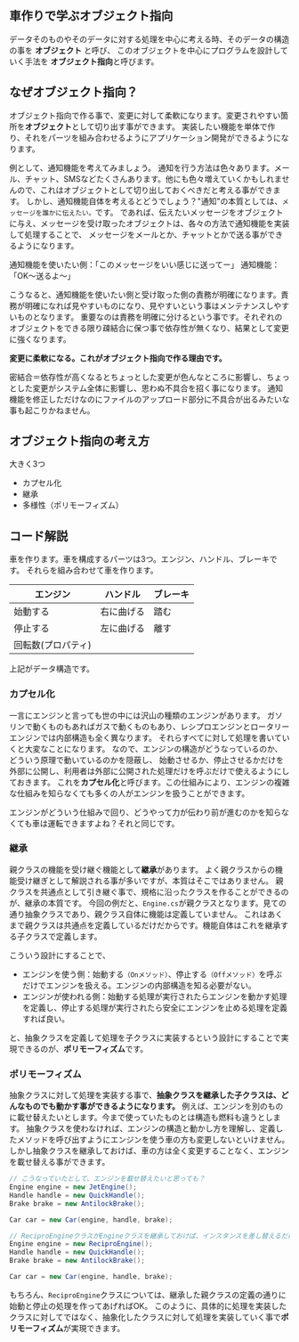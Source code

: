 ﻿## 車作りで学ぶオブジェクト指向

データそのものやそのデータに対する処理を中心に考える時、そのデータの構造の事を **オブジェクト** と呼び、
このオブジェクトを中心にプログラムを設計していく手法を **オブジェクト指向**と呼びます。

## なぜオブジェクト指向？
オブジェクト指向で作る事で、変更に対して柔軟になります。変更されやすい箇所を**オブジェクト**として切り出す事ができます。
実装したい機能を単体で作り、それをパーツを組み合わせるようにアプリケーション開発ができるようになります。

例として、通知機能を考えてみましょう。
通知を行う方法は色々あります。メール、チャット、SMSなどたくさんあります。他にも色々増えていくかもしれませんので、これはオブジェクトとして切り出しておくべきだと考える事ができます。
しかし、通知機能自体を考えるとどうでしょう？"通知"の本質としては、`メッセージを誰かに伝えたい。`です。
であれば、伝えたいメッセージをオブジェクトに与え、メッセージを受け取ったオブジェクトは、各々の方法で通知機能を実装して処理することで、
メッセージをメールとか、チャットとかで送る事ができるようになります。

通知機能を使いたい側：「このメッセージをいい感じに送ってー」
通知機能：「OK～送るよ～」

こうなると、通知機能を使いたい側と受け取った側の責務が明確になります。責務が明確になれば見やすいものになり、見やすいという事はメンテナンスしやすいものとなります。
重要なのは責務を明確に分けるという事です。それぞれのオブジェクトをできる限り疎結合に保つ事で依存性が無くなり、結果として変更に強くなります。

**変更に柔軟になる。これがオブジェクト指向で作る理由です。**

密結合＝依存性が高くなるとちょっとした変更が色んなところに影響し、ちょっとした変更がシステム全体に影響し、思わぬ不具合を招く事になります。
通知機能を修正しただけなのにファイルのアップロード部分に不具合が出るみたいな事も起こりかねません。

## オブジェクト指向の考え方
大きく3つ

- カプセル化
- 継承
- 多様性（ポリモーフィズム）

## コード解説
車を作ります。車を構成するパーツは3つ。エンジン、ハンドル、ブレーキです。
それらを組み合わせて車を作ります。

| エンジン | ハンドル | ブレーキ |
| -- | -- | -- |
| 始動する | 右に曲げる | 踏む |
| 停止する | 左に曲げる | 離す |
| 回転数(プロパティ) ||| 

上記がデータ構造です。

### カプセル化
一言にエンジンと言っても世の中には沢山の種類のエンジンがあります。
ガソリンで動くものもあればガスで動くものもあり、レシプロエンジンとロータリーエンジンでは内部構造も全く異なります。
それらすべてに対して処理を書いていくと大変なことになります。
なので、エンジンの構造がどうなっているのか、どういう原理で動いているのかを隠蔽し、
始動させるか、停止させるかだけを外部に公開し、利用者は外部に公開された処理だけを呼ぶだけで使えるようにしておきます。
これを**カプセル化**と呼びます。この仕組みにより、エンジンの複雑な仕組みを知らなくても多くの人がエンジンを扱うことができます。

エンジンがどういう仕組みで回り、どうやって力が伝わり前が進むのかを知らなくても車は運転できますよね？それと同じです。

### 継承
親クラスの機能を受け継ぐ機能として**継承**があります。
よく親クラスからの機能受け継ぎとして解説される事が多いですが、本質はそこではありません。
親クラスを共通点として引き継ぐ事で、規格に沿ったクラスを作ることができるのが、継承の本質です。
今回の例だと、`Engine.cs`が親クラスとなります。見ての通り抽象クラスであり、親クラス自体に機能は定義していません。
これはあくまで親クラスは共通点を定義しているだけだからです。機能自体はこれを継承する子クラスで定義します。

こういう設計にすることで、
- エンジンを使う側：始動する`（Onメソッド）`、停止する`（Offメソッド）`を呼ぶだけでエンジンを扱える。エンジンの内部構造を知る必要がない。
- エンジンが使われる側：始動する処理が実行されたらエンジンを動かす処理を定義し、停止する処理が実行されたら安全にエンジンを止める処理を定義すれば良い。

と、抽象クラスを定義して処理を子クラスに実装するという設計にすることで実現できるのが、**ポリモーフィズム**です。

### ポリモーフィズム
抽象クラスに対して処理を実装する事で、**抽象クラスを継承した子クラスは、どんなものでも動かす事ができるようになります。**
例えば、エンジンを別のものに載せ替えたいとします。今まで使っていたものとは構造も燃料も違うとします。
抽象クラスを使わなければ、エンジンの構造と動かし方を理解し、定義したメソッドを呼び出すようにエンジンを使う車の方も変更しないといけません。
しかし抽象クラスを継承しておけば、車の方は全く変更することなく、エンジンを載せ替える事ができます。


```csharp
// こうなっていたとして、エンジンを載せ替えたいと思っても？
Engine engine = new JetEngine();
Handle handle = new QuickHandle();
Brake brake = new AntilockBrake();

Car car = new Car(engine, handle, brake);
```

```csharp
// ReciproEngineクラスがEngineクラスを継承しておけば、インスタンスを差し替えるだけで載せ替え完了。
Engine engine = new ReciproEngine();
Handle handle = new QuickHandle();
Brake brake = new AntilockBrake();

Car car = new Car(engine, handle, brake);
```

もちろん、`ReciproEngine`クラスについては、継承した親クラスの定義の通りに始動と停止の処理を作ってあげればOK。
このように、具体的に処理を実装したクラスに対してではなく、抽象化したクラスに対して処理を実装していく事で**ポリモーフィズム**が実現できます。
